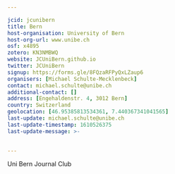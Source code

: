 ```yaml
---

jcid: jcunibern
title: Bern
host-organisation: University of Bern
host-org-url: www.unibe.ch
osf: x4895
zotero: KN3NMBWQ
website: JCUniBern.github.io
twitter: JCUniBern
signup: https://forms.gle/8FQzaRFPyQxLZaup6
organisers: [Michael Schulte-Mecklenbeck]
contact: michael.schulte@unibe.ch
additional-contact: []
address: [Engehaldenstr. 4, 3012 Bern]
country: Switzerland
geolocation: [46.95385813534361, 7.440367341041565]
last-update: michael.schulte@unibe.ch
last-update-timestamp: 1610526375
last-update-message: >-
  

---
```


Uni Bern Journal Club
